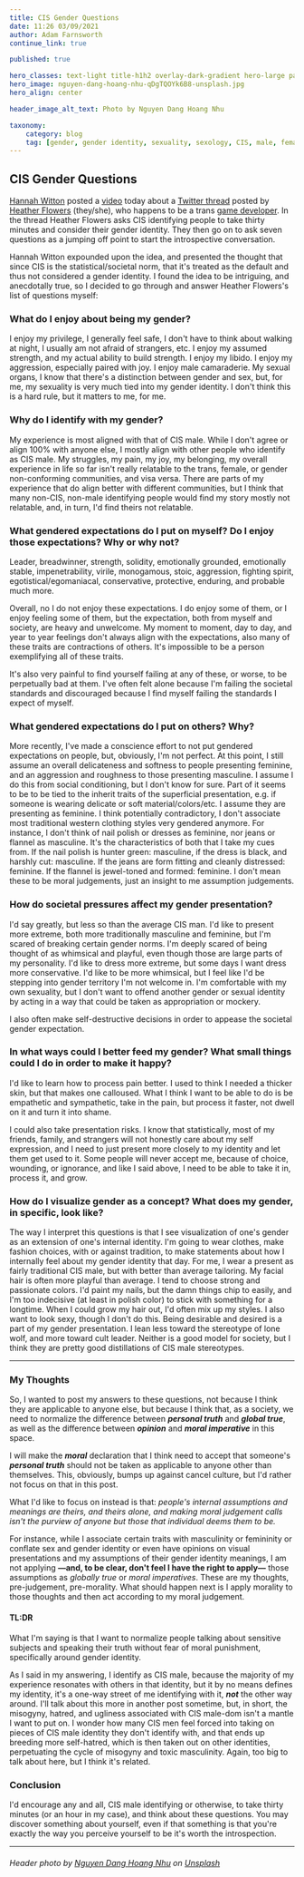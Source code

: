 ```yaml
---
title: CIS Gender Questions
date: 11:26 03/09/2021
author: Adam Farnsworth
continue_link: true

published: true

hero_classes: text-light title-h1h2 overlay-dark-gradient hero-large parallax
hero_image: nguyen-dang-hoang-nhu-qDgTQOYk6B8-unsplash.jpg
hero_align: center

header_image_alt_text: Photo by Nguyen Dang Hoang Nhu

taxonomy:
    category: blog
    tag: [gender, gender identity, sexuality, sexology, CIS, male, female, trans, gender non-binary, masculinity, femininity, androgony, misogyny, identity]
---
```

## CIS Gender Questions

[Hannah Witton](https://www.youtube.com/hannahwitton/featured) posted a [video](https://www.youtube.com/watch?v=sBJQ2nV-bo4) today about a [Twitter thread](https://twitter.com/hthrflwrs/status/1342553808178716672) posted by [Heather Flowers](https://heather.flowers) (they/she), who happens to be a trans [game developer](https://hthr.itch.io). In the thread Heather Flowers asks CIS identifying people to take thirty minutes and consider their gender identity. They then go on to ask seven questions as a jumping off point to start the introspective conversation.

Hannah Witton expounded upon the idea, and presented the thought that since CIS is the statistical/societal norm, that it's treated as the default and thus not considered a gender identity. I found the idea to be intriguing, and anecdotally true, so I decided to go through and answer Heather Flowers's list of questions myself:

### What do I enjoy about being my gender?

I enjoy my privilege, I generally feel safe, I don't have to think about walking at night, I usually am not afraid of strangers, etc. I enjoy my assumed strength, and my actual ability to build strength. I enjoy my libido. I enjoy my aggression, especially paired with joy. I enjoy male camaraderie. My sexual organs, I know that there's a distinction between gender and sex, but, for me, my sexuality is very much tied into my gender identity. I don't think this is a hard rule, but it matters to me, for me.

### Why do I identify with my gender?

My experience is most aligned with that of CIS male. While I don't agree or align 100% with anyone else, I mostly align with other people who identify as CIS male. My struggles, my pain, my joy, my belonging, my overall experience in life so far isn't really relatable to the trans, female, or gender non-conforming communities, and visa versa. There are parts of my experience that do align better with different communities, but I think that many non-CIS, non-male identifying people would find my story mostly not relatable, and, in turn, I'd find theirs not relatable.

### What gendered expectations do I put on myself? Do I enjoy those expectations? Why or why not?

Leader, breadwinner, strength, solidity, emotionally grounded, emotionally stable, impenetrability, virile, monogamous, stoic, aggression, fighting spirit, egotistical/egomaniacal, conservative, protective, enduring, and probable much more.

Overall, no I do not enjoy these expectations. I do enjoy some of them, or I enjoy feeling some of them, but the expectation, both from myself and society, are heavy and unwelcome. My moment to moment, day to day, and year to year feelings don't always align with the expectations, also many of these traits are contractions of others. It's impossible to be a person exemplifying all of these traits.

It's also very painful to find yourself failing at any of these, or worse, to be perpetually bad at them. I've often felt alone because I'm failing the societal standards and discouraged because I find myself failing the standards I expect of myself.

### What gendered expectations do I put on others? Why?

More recently, I've made a conscience effort to not put gendered expectations on people, but, obviously, I'm not perfect. At this point, I still assume an overall delicateness and softness to people presenting feminine, and an aggression and roughness to those presenting masculine. I assume I do this from social conditioning, but I don't know for sure. Part of it seems to be to be tied to the inherit traits of the superficial presentation, e.g. if someone is wearing delicate or soft material/colors/etc. I assume they are presenting as feminine. I think potentially contradictory, I don't associate most traditional western clothing styles very gendered anymore. For instance, I don't think of nail polish or dresses as feminine, nor jeans or flannel as masculine. It's the characteristics of both that I take my cues from. If the nail polish is hunter green: masculine, if the dress is black, and harshly cut: masculine. If the jeans are form fitting and cleanly distressed: feminine. If the flannel is jewel-toned and formed: feminine. I don't mean these to be moral judgements, just an insight to me assumption judgements.

### How do societal pressures affect my gender presentation?

I'd say greatly, but less so than the average CIS man. I'd like to present more extreme, both more traditionally masculine and feminine, but I'm scared of breaking certain gender norms. I'm deeply scared of being thought of as whimsical and playful, even though those are large parts of my personality. I'd like to dress more extreme, but some days I want dress more conservative. I'd like to be more whimsical, but I feel like I'd be stepping into gender territory I'm not welcome in. I'm comfortable with my own sexuality, but I don't want to offend another gender or sexual identity by acting in a way that could be taken as appropriation or mockery.

I also often make self-destructive decisions in order to appease the societal gender expectation.

### In what ways could I better feed my gender? What small things could I do in order to make it happy?

I'd like to learn how to process pain better. I used to think I needed a thicker skin, but that makes one calloused. What I think I want to be able to do is be empathetic and sympathetic, take in the pain, but process it faster, not dwell on it and turn it into shame.

I could also take presentation risks. I know that statistically, most of my friends, family, and strangers will not honestly care about my self expression, and I need to just present more closely to my identity and let them get used to it. Some people will never accept me, because of choice, wounding, or ignorance, and like I said above, I need to be able to take it in, process it, and grow.

### How do I visualize gender as a concept? What does my gender, in specific, look like?

The way I interpret this questions is that I see visualization of one's gender as an extension of one's internal identity. I'm going to wear clothes, make fashion choices, with or against tradition, to make statements about how I internally feel about my gender identity that day. For me, I wear a present as fairly traditional CIS male, but with better than average tailoring. My facial hair is often more playful than average. I tend to choose strong and passionate colors. I'd paint my nails, but the damn things chip to easily, and I'm too indecisive (at least in polish color) to stick with something for a longtime. When I could grow my hair out, I'd often mix up my styles. I also want to look sexy, though I don't do this. Being desirable and desired is a part of my gender presentation. I lean less toward the stereotype of lone wolf, and more toward cult leader. Neither is a good model for society, but I think they are pretty good distillations of CIS male stereotypes.

---

### My Thoughts

So, I wanted to post my answers to these questions, not because I think they are applicable to anyone else, but because I think that, as a society, we need to normalize the difference between ***personal truth*** and ***global true***, as well as the difference between ***opinion*** and ***moral imperative*** in this space.

I will make the ***moral*** declaration that I think need to accept that someone's ***personal truth*** should not be taken as applicable to anyone other than themselves. This, obviously, bumps up against cancel culture, but I'd rather not focus on that in this post.

What I'd like to focus on instead is that: *people's internal assumptions and meanings are theirs, and theirs alone, and making moral judgement calls isn't the purview of anyone but those that individual deems them to be.*

For instance, while I associate certain traits with masculinity or femininity or conflate sex and gender identity or even have opinions on visual presentations and my assumptions of their gender identity meanings, I am not applying **—and, to be clear, don't feel I have the right to apply—** those assumptions as *globally true* or *moral imperatives*. These are my thoughts, pre-judgement, pre-morality. What should happen next is I apply morality to those thoughts and then act according to my moral judgement.

#### TL:DR

What I'm saying is that I want to normalize people talking about sensitive subjects and speaking their truth without fear of moral punishment, specifically around gender identity.

As I said in my answering, I identify as CIS male, because the majority of my experience resonates with others in that identity, but it by no means defines my identity, it's a one-way street of me identifying with it, ***not*** the other way around. I'll talk about this more in another post sometime, but, in short, the misogyny, hatred, and ugliness associated with CIS male-dom isn't a mantle I want to put on. I wonder how many CIS men feel forced into taking on pieces of CIS male identity they don't identify with, and that ends up breeding more self-hatred, which is then taken out on other identities, perpetuating the cycle of misogyny and toxic masculinity. Again, too big to talk about here, but I think it's related.

### Conclusion

I'd encourage any and all, CIS male identifying or otherwise, to take thirty minutes (or an hour in my case), and think about these questions. You may discover something about yourself, even if that something is that you're exactly the way you perceive yourself to be it's worth the introspection.

---

###### Header photo by <a href="https://unsplash.com/@nguyendhn?utm_source=unsplash&utm_medium=referral&utm_content=creditCopyText">Nguyen Dang Hoang Nhu</a> on <a href="/s/photos/quiz?utm_source=unsplash&utm_medium=referral&utm_content=creditCopyText">Unsplash</a>